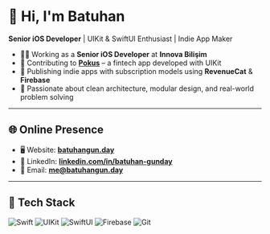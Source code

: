 # 👋 Hi, I'm Batuhan

**Senior iOS Developer** | UIKit & SwiftUI Enthusiast | Indie App Maker

- 🧑‍💻 Working as a **Senior iOS Developer** at **Innova Bilişim**  
- 🚀 Contributing to **[Pokus](https://pokus.com.tr/)** – a fintech app developed with UIKit  
- 📱 Publishing indie apps with subscription models using **RevenueCat** & **Firebase**  
- 🧠 Passionate about clean architecture, modular design, and real-world problem solving  

---

## 🌐 Online Presence

- 🖥️ Website: [**batuhangun.day**](https://batuhangun.day)  
- 💼 LinkedIn: [**linkedin.com/in/batuhan-gunday**](https://www.linkedin.com/in/batuhangnday/)  
- 📩 Email: [**me@batuhangun.day**](mailto:me@batuhangun.day)

---

## 🔧 Tech Stack

![Swift](https://img.shields.io/badge/-Swift-FA7343?logo=swift&logoColor=white&style=flat) 
![UIKit](https://img.shields.io/badge/-UIKit-000000?logo=apple&logoColor=white&style=flat) 
![SwiftUI](https://img.shields.io/badge/-SwiftUI-2C2C2E?logo=swift&logoColor=white&style=flat) 
![Firebase](https://img.shields.io/badge/-Firebase-FFCA28?logo=firebase&logoColor=white&style=flat) 
![Git](https://img.shields.io/badge/-Git-F05032?logo=git&logoColor=white&style=flat)

<!--
## 📊 GitHub Stats
<p align="left">
  <img src="https://github-readme-stats.vercel.app/api?username=BatuhanGnday&show_icons=true&theme=github_dark" width="48%" />
  <img src="https://github-readme-streak-stats.herokuapp.com?user=BatuhanGnday&theme=github-dark&date_format=M%20j%5B%2C%20Y%5D" width="48%" />
</p>
-->
